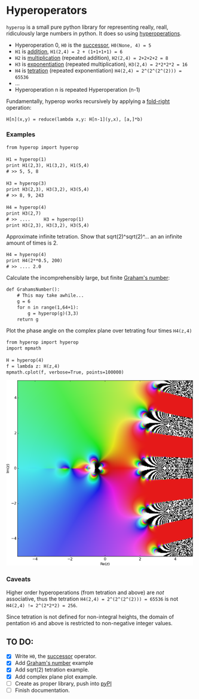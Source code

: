 # Hyperoperators

`hyperop` is a small pure python library for representing really, reall, ridiculously large numbers in python. It does so using [hyperoperations](https://en.wikipedia.org/wiki/Hyperoperation).

+ Hyperoperation 0, `H0` is the [successor](https://en.wikipedia.org/wiki/Successor_function), `H0(None, 4) = 5`
+ `H1` is [addition](https://en.wikipedia.org/wiki/Addition), `H1(2,4) = 2 + (1+1+1+1) = 6`
+ `H2` is [multiplication](https://en.wikipedia.org/wiki/Multiplication) (repeated addition), `H2(2,4) = 2+2+2+2 = 8`
+ `H3` is [exponentiation](https://en.wikipedia.org/wiki/Exponentiation) (repeated multiplication), `H3(2,4) = 2*2*2*2 = 16`
+ `H4` is [tetration](https://en.wikipedia.org/wiki/Tetration) (repeated exponentiation) `H4(2,4) = 2^(2^(2^(2))) = 65536`
+ ...
+ Hyperoperation n is repeated Hyperoperation (n-1)


Fundamentally, hyperop works recursively by applying a [fold-right](https://en.wikipedia.org/wiki/Fold_(higher-order_function)) operation:
  
    H[n](x,y) = reduce(lambda x,y: H[n-1](y,x), [a,]*b)

### Examples

    from hyperop import hyperop

    H1 = hyperop(1)
    print H1(2,3), H1(3,2), H1(5,4)
    # >> 5, 5, 8

    H3 = hyperop(3)
    print H3(2,3), H3(3,2), H3(5,4)
    # >> 8, 9, 243

    H4 = hyperop(4)   
    print H3(2,7)
    # >> ....     H3 = hyperop(1)
    print H3(2,3), H3(3,2), H3(5,4)

  
Approximate infinite tetration. Show that sqrt(2)^sqrt(2)^... an an infinite amount of times is 2.

    H4 = hyperop(4)
    print H4(2**0.5, 200)
    # >> .... 2.0
  

Calculate the incomprehensibly large, but finite [Graham's number](https://en.wikipedia.org/wiki/Graham%27s_number):

    def GrahamsNumber():
        # This may take awhile...
        g = 6
        for n in range(1,64+1):
            g = hyperop(g)(3,3)
        return g

Plot the phase angle on the complex plane over tetrating four times `H4(z,4)`
 
    from hyperop import hyperop
    import mpmath

    H = hyperop(4)
    f = lambda z: H(z,4)
    mpmath.cplot(f, verbose=True, points=100000)


![Complex tetration plot](figures/tetration_example.png)

 
### Caveats
  
Higher order hyperoperations (from tetration and above) are _not_ associative, thus the tetration `H4(2,4) = 2^(2^(2^(2))) = 65536` is not `H4(2,4) != 2^(2*2*2) = 256`.

Since tetration is not defined for non-integral heights, the domain of pentation `H5` and above is restricted to non-negative integer values.


## TO DO:

  + [x] Write `H0`, the [successor](https://en.wikipedia.org/wiki/Successor_function) operator.
  + [x] Add [Graham's number](https://en.wikipedia.org/wiki/Graham%27s_number) example
  + [x] Add sqrt(2) tetration example.
  + [x] Add complex plane plot example.
  + [ ] Create as proper library, push into [pyPI](http://peterdowns.com/posts/first-time-with-pypi.html)
  + [ ] Finish documentation.